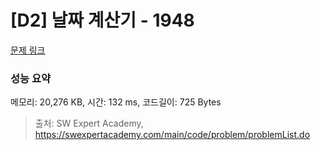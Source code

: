 # [D2] 날짜 계산기 - 1948 

[문제 링크](https://swexpertacademy.com/main/code/problem/problemDetail.do?contestProbId=AV5PnnU6AOsDFAUq) 

### 성능 요약

메모리: 20,276 KB, 시간: 132 ms, 코드길이: 725 Bytes



> 출처: SW Expert Academy, https://swexpertacademy.com/main/code/problem/problemList.do